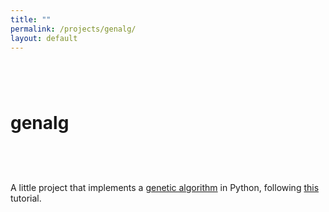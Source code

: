 ```yaml
---
title: ""
permalink: /projects/genalg/
layout: default
---
```


# genalg <a href="https://github.com/zbo14/genalg"><svg class="svg-icon" style="vertical-align:middle"><use xlink:href="{{ '/assets/minima-social-icons.svg#github' | relative_url }}"></use></svg></a>

A little project that implements a [genetic algorithm](https://en.wikipedia.org/wiki/Genetic_algorithm) in Python, following [this](http://www.ai-junkie.com/ga/intro/gat1.html) tutorial.
